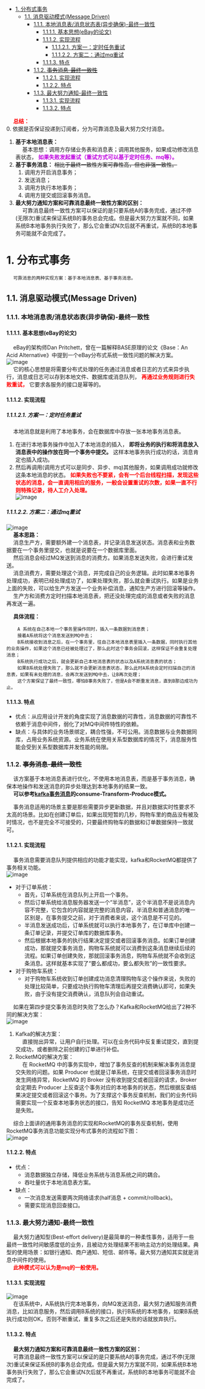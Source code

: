 
<!-- TOC -->

- [1. 分布式事务](#1-分布式事务)
    - [1.1. 消息驱动模式(Message Driven)](#11-消息驱动模式message-driven)
        - [1.1.1. 本地消息表/消息状态表(异步确保)-最终一致性](#111-本地消息表消息状态表异步确保-最终一致性)
            - [1.1.1.1. 基本思想(eBay的论文)](#1111-基本思想ebay的论文)
            - [1.1.1.2. 实现流程](#1112-实现流程)
                - [1.1.1.2.1. 方案一：定时任务重试](#11121-方案一定时任务重试)
                - [1.1.1.2.2. 方案二：通过mq重试](#11122-方案二通过mq重试)
            - [1.1.1.3. 特点](#1113-特点)
        - [1.1.2. ~~事务消息-最终一致性~~](#112-事务消息-最终一致性)
            - [1.1.2.1. 实现流程](#1121-实现流程)
            - [1.1.2.2. 特点](#1122-特点)
        - [1.1.3. 最大努力通知-最终一致性](#113-最大努力通知-最终一致性)
            - [1.1.3.1. 实现流程](#1131-实现流程)
            - [1.1.3.2. 特点](#1132-特点)

<!-- /TOC -->

&emsp; **<font color = "red">总结：</font>**  
0. 依据是否保证投递到订阅者，分为可靠消息及最大努力交付消息。  
1. **基于本地消息表：**  
&emsp; 基本思想：调用方存储业务表和消息表；调用其他服务，如果成功修改消息表状态， **<font color = "clime">如果失败发起重试（重试方式可以基于定时任务、mq等）。</font>**    
2. **基于事务消息：** ~~相比于最终一致性方案可靠性高，但也非强一致性。~~   
    1. 调用方开启消息事务；
    2. 发送消息；
    3. 调用方执行本地事务；  
    4. 调用方提交或回滚事务消息。
3. **最大努力通知方案和可靠消息最终一致性方案的区别：**  
&emsp; 可靠消息最终一致性方案可以保证的是只要系统A的事务完成，通过不停(无限次)重试来保证系统B的事务总会完成。但是最大努力方案就不同，如果系统B本地事务执行失败了，那么它会重试N次后就不再重试，系统B的本地事务可能就不会完成了。  


# 1. 分布式事务
&emsp; `可靠消息的两种实现方案：基于本地消息表、基于事务消息。`  
<!--
*** 基于可靠消息服务的分布式事务
https://blog.csdn.net/weixin_40663800/article/details/87966998
可靠消息最终一致性
https://cloud.tencent.com/developer/article/1824295
分布式事务 ：可靠消息最终一致性方案
https://cloud.tencent.com/developer/article/1872437
可靠消息分布式事务
https://cloud.tencent.com/developer/article/1824295
https://blog.51cto.com/u_15127576/4044486
-->

## 1.1. 消息驱动模式(Message Driven) 
### 1.1.1. 本地消息表/消息状态表(异步确保)-最终一致性  
#### 1.1.1.1. 基本思想(eBay的论文)
&emsp; eBay的架构师Dan Pritchett，曾在一篇解释BASE原理的论文《Base：An Acid Alternative》中提到一个eBay分布式系统一致性问题的解决方案。  
![image](https://gitee.com/wt1814/pic-host/raw/master/images/microService/problems/problem-46.png)  
&emsp; 它的核心思想是将需要分布式处理的任务通过消息或者日志的方式来异步执行，消息或日志可以存到本地文件、数据库或消息队列， **<font color = "red">再通过业务规则进行失败重试，</font>** 它要求各服务的接口是幂等的。  

#### 1.1.1.2. 实现流程  
##### 1.1.1.2.1. 方案一：定时任务重试
&emsp; 本地消息就是利用了本地事务，会在数据库中存放一张本地事务消息表。  
1. 在进行本地事务操作中加入了本地消息的插入， **即将业务的执行和将消息放入消息表中的操作放在同一个事务中提交。** 这样本地事务执行成功的话，消息肯定也插入成功。  
2. 然后再调用(调用方式可以是同步、异步、mq)其他服务，如果调用成功就修改这条本地消息的状态。 **<font color = "red">如果失败也不要紧，会有一个后台线程扫描，发现这些状态的消息，会一直调用相应的服务，一般会设置重试的次数，如果一直不行则特殊记录，待人工介入处理。</font>**  
![image](https://gitee.com/wt1814/pic-host/raw/master/images/microService/problems/problem-47.png)  

##### 1.1.1.2.2. 方案二：通过mq重试

![image](https://gitee.com/wt1814/pic-host/raw/master/images/microService/problems/problem-6.png)  
&emsp; **基本思路：**  
&emsp; 消息生产方，需要额外建一个消息表，并记录消息发送状态。消息表和业务数据要在一个事务里提交，也就是说要在一个数据库里面。  
&emsp; 然后消息会经过MQ发送到消息的消费方。如果消息发送失败，会进行重试发送。  
&emsp; 消息消费方，需要处理这个消息，并完成自己的业务逻辑。此时如果本地事务处理成功，表明已经处理成功了，如果处理失败，那么就会重试执行。如果是业务上面的失败，可以给生产方发送一个业务补偿消息，通知生产方进行回滚等操作。  
&emsp; 生产方和消费方定时扫描本地消息表，把还没处理完成的消息或者失败的消息再发送一遍。  

&emsp; **具体流程：**  

        A 系统在自己本地一个事务里操作同时，插入一条数据到消息表；  
        接着A系统将这个消息发送到MQ中去；  
        B系统接收到消息之后，在一个事务里，往自己本地消息表里插入一条数据，同时执行其他的业务操作，如果这个消息已经被处理过了，那么此时这个事务会回滚，这样保证不会重复处理消息；  
        B系统执行成功之后，就会更新自己本地消息表的状态以及A系统消息表的状态；  
        如果B系统处理失败了，那么就不会更新消息表状态，那么此时A系统会定时扫描自己的消息表，如果有未处理的消息，会再次发送到MQ中去，让B再次处理；  
        这个方案保证了最终一致性，哪怕B事务失败了，但是A会不断重发消息，直到B那边成功为止。  

#### 1.1.1.3. 特点  

* 优点：从应用设计开发的角度实现了消息数据的可靠性，消息数据的可靠性不依赖于消息中间件，弱化了对MQ中间件特性的依赖。  
* 缺点：与具体的业务场景绑定，耦合性强，不可公用。消息数据与业务数据同库，占用业务系统资源。业务系统在使用关系型数据库的情况下，消息服务性能会受到关系型数据库并发性能的局限。  

### 1.1.2. ~~事务消息-最终一致性~~  
<!-- 
利用事务消息实现分布式事务
https://www.cnblogs.com/chjxbt/p/11412727.html
-->
&emsp; 该方案基于本地消息表进行优化，不使用本地消息表，而是基于事务消息，确保本地操作和发送消息的异步处理达到本地事务的结果一致。    
&emsp; **可以参考[kafka事务消息](/docs/microService/mq/kafka/kafkaTraction.md)的consume-Transform-Produce模式。**  

&emsp; 事务消息适用的场景主要是那些需要异步更新数据，并且对数据实时性要求不太高的场景。比如在创建订单后，如果出现短暂的几秒，购物车里的商品没有被及时情况，也不是完全不可接受的，只要最终购物车的数据和订单数据保持一致就可。  

#### 1.1.2.1. 实现流程  
&emsp; 事务消息需要消息队列提供相应的功能才能实现，kafka和RocketMQ都提供了事务相关功能。  
![image](https://gitee.com/wt1814/pic-host/raw/master/images/microService/problems/problem-48.png)  

* 对于订单系统：  
    * 首先，订单系统在消息队列上开启一个事务。  
    * 然后订单系统给消息服务器发送一个“半消息”，这个半消息不是说消息内容不完整，它包含的内容就是完整的消息内容，半消息和普通消息的唯一区别是，在事务提交之前，对于消费者来说，这个消息是不可见的。  
    * 半消息发送成功后，订单系统就可以执行本地事务了，在订单库中创建一条订单记录，并提交订单库的数据库事务。  
    * 然后根据本地事务的执行结果决定提交或者回滚事务消息。如果订单创建成功，那就提交事务消息，购物车系统就可以消费到这条消息继续后续的流程。如果订单创建失败，那就回滚事务消息，购物车系统就不会收到这条消息。这样就基本实现了“要么都成功，要么都失败”的一致性要求。  
* 对于购物车系统：
    * 对于购物车系统收到订单创建成功消息清理购物车这个操作来说，失败的处理比较简单，只要成功执行购物车清理后再提交消费确认即可，如果失败，由于没有提交消费确认，消息队列会自动重试。


&emsp; 如果在第四步提交事务消息时失败了怎么办？Kafka和RocketMQ给出了2种不同的解决方案：  
![image](https://gitee.com/wt1814/pic-host/raw/master/images/microService/problems/problem-48.png)  
1. Kafka的解决方案：  
&emsp; 直接抛出异常，让用户自行处理。可以在业务代码中反复重试提交，直到提交成功，或者删除之前创建的订单进行补偿。
2. RocketMQ的解决方案：  
&emsp; 在 RocketMQ 中的事务实现中，增加了事务反查的机制来解决事务消息提交失败的问题。如果 Producer 也就是订单系统，在提交或者回滚事务消息时发生网络异常，RocketMQ 的 Broker 没有收到提交或者回滚的请求，Broker 会定期去 Producer 上反查这个事务对应的本地事务的状态，然后根据反查结果决定提交或者回滚这个事务。为了支撑这个事务反查机制，我们的业务代码需要实现一个反查本地事务状态的接口，告知 RocketMQ 本地事务是成功还是失败。  


&emsp; 综合上面讲的通用事务消息的实现和RocketMQ的事务反查机制，使用RocketMQ事务消息功能实现分布式事务的流程如下图：  
![image](https://gitee.com/wt1814/pic-host/raw/master/images/microService/problems/problem-49.png)  

#### 1.1.2.2. 特点  

* 优点：  
    * 消息数据独立存储，降低业务系统与消息系统之间的耦合。
    * 吞吐量优于本地消息表方案。
* 缺点：
    * 一次消息发送需要两次网络请求(half消息 + commit/rollback)。
    * 需要实现消息回查接口。

### 1.1.3. 最大努力通知-最终一致性  
<!-- 
其实我觉得本地消息表也可以算最大努力，事务消息也可以算最大努力。

就本地消息表来说会有后台任务定时去查看未完成的消息，然后去调用对应的服务，当一个消息多次调用都失败的时候可以记录下然后引入人工，或者直接舍弃。这其实算是最大努力了。

事务消息也是一样，当半消息被commit了之后确实就是普通消息了，如果订阅者一直不消费或者消费不了则会一直重试，到最后进入死信队列。其实这也算最大努力。

所以最大努力通知其实只是表明了一种柔性事务的思想：我已经尽力我最大的努力想达成事务的最终一致了。

适用于对时间不敏感的业务，例如短信通知。
-->
&emsp; 最大努力通知型(Best-effort delivery)是最简单的一种柔性事务，适用于一些最终一致性时间敏感度低的业务，且被动方处理结果不影响主动方的处理结果。典型的使用场景：如银行通知、商户通知、短信、邮件等。最大努力通知其实就是消息中间件的使用。  
&emsp; **<font color = "red">此种模式可以认为是mq的一般使用。</font>**

#### 1.1.3.1. 实现流程  
![image](https://gitee.com/wt1814/pic-host/raw/master/images/microService/problems/problem-8.png)  
&emsp; 在该系统中，A系统执行完本地事务，向MQ发送消息，最大努力通知服务消费消息，比如消息服务，然后调用B系统的接口，执行B系统的本地事务，如果B系统执行成功则OK，否则不断重试，重复多次之后还是失败的话就放弃执行。 
 
#### 1.1.3.2. 特点  
&emsp; **最大努力通知方案和可靠消息最终一致性方案的区别：**  
&emsp; 可靠消息最终一致性方案可以保证的是只要系统A的事务完成，通过不停(无限次)重试来保证系统B的事务总会完成。但是最大努力方案就不同，如果系统B本地事务执行失败了，那么它会重试N次后就不再重试，系统B的本地事务可能就不会完成了。  
